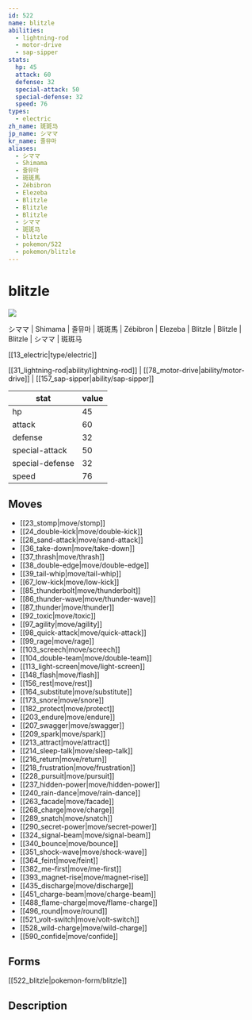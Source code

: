 ```yaml
---
id: 522
name: blitzle
abilities:
  - lightning-rod
  - motor-drive
  - sap-sipper
stats:
  hp: 45
  attack: 60
  defense: 32
  special-attack: 50
  special-defense: 32
  speed: 76
types:
  - electric
zh_name: 斑斑马
jp_name: シママ
kr_name: 줄뮤마
aliases:
  - シママ
  - Shimama
  - 줄뮤마
  - 斑斑馬
  - Zébibron
  - Elezeba
  - Blitzle
  - Blitzle
  - Blitzle
  - シママ
  - 斑斑马
  - blitzle
  - pokemon/522
  - pokemon/blitzle
---
```

# blitzle

![](https://raw.githubusercontent.com/PokeAPI/sprites/master/sprites/pokemon/522.png)

シママ | Shimama | 줄뮤마 | 斑斑馬 | Zébibron | Elezeba | Blitzle | Blitzle | Blitzle | シママ | 斑斑马

[[13_electric|type/electric]]

[[31_lightning-rod|ability/lightning-rod]] | [[78_motor-drive|ability/motor-drive]] | [[157_sap-sipper|ability/sap-sipper]]

|stat|value|
|---|---|
|hp|45|
|attack|60|
|defense|32|
|special-attack|50|
|special-defense|32|
|speed|76|


## Moves

- [[23_stomp|move/stomp]]
- [[24_double-kick|move/double-kick]]
- [[28_sand-attack|move/sand-attack]]
- [[36_take-down|move/take-down]]
- [[37_thrash|move/thrash]]
- [[38_double-edge|move/double-edge]]
- [[39_tail-whip|move/tail-whip]]
- [[67_low-kick|move/low-kick]]
- [[85_thunderbolt|move/thunderbolt]]
- [[86_thunder-wave|move/thunder-wave]]
- [[87_thunder|move/thunder]]
- [[92_toxic|move/toxic]]
- [[97_agility|move/agility]]
- [[98_quick-attack|move/quick-attack]]
- [[99_rage|move/rage]]
- [[103_screech|move/screech]]
- [[104_double-team|move/double-team]]
- [[113_light-screen|move/light-screen]]
- [[148_flash|move/flash]]
- [[156_rest|move/rest]]
- [[164_substitute|move/substitute]]
- [[173_snore|move/snore]]
- [[182_protect|move/protect]]
- [[203_endure|move/endure]]
- [[207_swagger|move/swagger]]
- [[209_spark|move/spark]]
- [[213_attract|move/attract]]
- [[214_sleep-talk|move/sleep-talk]]
- [[216_return|move/return]]
- [[218_frustration|move/frustration]]
- [[228_pursuit|move/pursuit]]
- [[237_hidden-power|move/hidden-power]]
- [[240_rain-dance|move/rain-dance]]
- [[263_facade|move/facade]]
- [[268_charge|move/charge]]
- [[289_snatch|move/snatch]]
- [[290_secret-power|move/secret-power]]
- [[324_signal-beam|move/signal-beam]]
- [[340_bounce|move/bounce]]
- [[351_shock-wave|move/shock-wave]]
- [[364_feint|move/feint]]
- [[382_me-first|move/me-first]]
- [[393_magnet-rise|move/magnet-rise]]
- [[435_discharge|move/discharge]]
- [[451_charge-beam|move/charge-beam]]
- [[488_flame-charge|move/flame-charge]]
- [[496_round|move/round]]
- [[521_volt-switch|move/volt-switch]]
- [[528_wild-charge|move/wild-charge]]
- [[590_confide|move/confide]]

## Forms



[[522_blitzle|pokemon-form/blitzle]]

## Description



